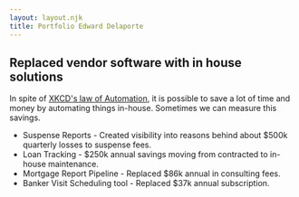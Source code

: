 ```yaml
---
layout: layout.njk
title: Portfolio Edward Delaporte
---
```


## Replaced vendor software with in house solutions

In spite of [XKCD's law of Automation](https://xkcd.com/1319/),
 it is possible to save a lot of time and money by automating things in-house.
Sometimes we can measure this savings.

- Suspense Reports - Created visibility into reasons behind about $500k quarterly losses to suspense fees.
- Loan Tracking - $250k annual savings moving from contracted to in-house maintenance.
- Mortgage Report Pipeline - Replaced $86k annual in consulting fees.
- Banker Visit Scheduling tool - Replaced $37k annual subscription.
